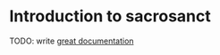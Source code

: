 # Introduction to sacrosanct

TODO: write [great documentation](http://jacobian.org/writing/what-to-write/)
